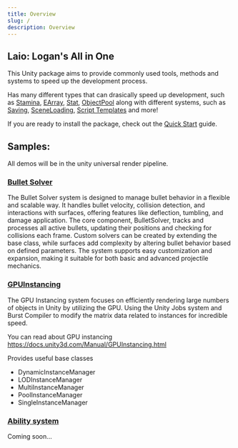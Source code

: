 ```yaml
---
title: Overview
slug: /
description: Overview
---
```


## Laio: Logan's All in One

This Unity package aims to provide commonly used tools, methods and systems to speed up the development process.

Has many different types that can drasically speed up development, such as [Stamina](/), [EArray](/), [Stat](/), [ObjectPool](/) along with different systems, such as [Saving](/), [SceneLoading](/), [Script Templates](/LaioEditor/TemplateEditor/) and more!

If you are ready to install the package, check out the [Quick Start](/QuickStart) guide.

## Samples:

All demos will be in the unity universal render pipeline. 

### [Bullet Solver](/Samples/BulletSolver)

The Bullet Solver system is designed to manage bullet behavior in a flexible and scalable way. It handles bullet velocity, collision detection, and interactions with surfaces, offering features like deflection, tumbling, and damage application. The core component, BulletSolver, tracks and processes all active bullets, updating their positions and checking for collisions each frame. Custom solvers can be created by extending the base class, while surfaces add complexity by altering bullet behavior based on defined parameters. The system supports easy customization and expansion, making it suitable for both basic and advanced projectile mechanics.

### [GPUInstancing](/)

The GPU Instancing system focuses on efficiently rendering large numbers of objects in Unity by utilizing the GPU. Using the Unity Jobs system and Burst Compiler to modify the matrix data related to instances for incredible speed. 

You can read about GPU instancing https://docs.unity3d.com/Manual/GPUInstancing.html

Provides useful base classes

- DynamicInstanceManager
- LODInstanceManager
- MultiInstanceManager
- PoolInstanceManager
- SingleInstanceManager

### [Ability system](/)

Coming soon...
